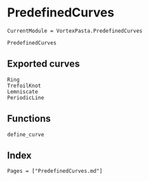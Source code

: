 # PredefinedCurves

```@meta
CurrentModule = VortexPasta.PredefinedCurves
```

```@docs
PredefinedCurves
```

## Exported curves

```@docs
Ring
TrefoilKnot
Lemniscate
PeriodicLine
```

## Functions

```@docs
define_curve
```

## Index

```@index
Pages = ["PredefinedCurves.md"]
```
